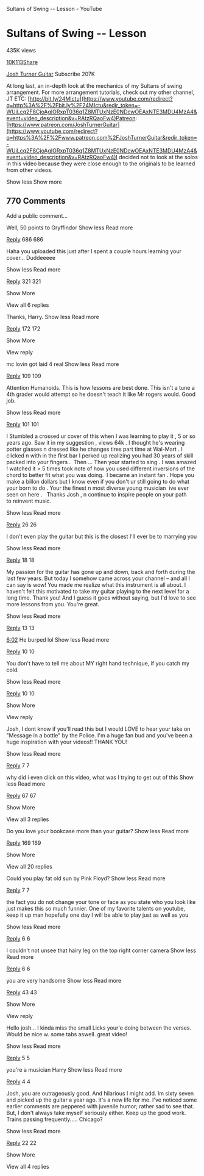 Sultans of Swing -- Lesson - YouTube

# Sultans of Swing -- Lesson

435K views

[10K]()[113]()[Share]()

[Josh Turner Guitar](https://www.youtube.com/channel/UC3Wj9aO8VS5ZuXrtWfJf81w)
   Subscribe 207K

 At long last, an in-depth look at the mechanics of my Sultans of swing arrangement. For more arrangement tutorials, check out my other channel, JT ETC: [http://bit.ly/24MIctu](https://www.youtube.com/redirect?q=http%3A%2F%2Fbit.ly%2F24MIctu&redir_token=-WUiLcq2F8CjoAgIORxpT036q1Z8MTUxNzE0NDcwOEAxNTE3MDU4MzA4&event=video_description&v=RAtzRQaoFw4)Patreon: [https://www.patreon.com/JoshTurnerGuitar](https://www.youtube.com/redirect?q=https%3A%2F%2Fwww.patreon.com%2FJoshTurnerGuitar&redir_token=-WUiLcq2F8CjoAgIORxpT036q1Z8MTUxNzE0NDcwOEAxNTE3MDU4MzA4&event=video_description&v=RAtzRQaoFw4)I decided not to look at the solos in this video because they were close enough to the originals to be learned from other videos.

   Show less      Show more

##   770 Comments

 Add a public comment...

 Well, 50 points to Gryffindor
  Show less    Read more

 [Reply]()
686 686

 Haha you uploaded this just after I spent a couple hours learning your cover... Duddeeeee

  Show less    Read more

 [Reply]()
321 321

   Show More

  View all 6 replies

 Thanks, Harry.
  Show less    Read more

 [Reply]()
172 172

   Show More

  View reply

 mc lovin got laid 4 real
  Show less    Read more

 [Reply]()
109 109

 Attention Humanoids. This is how lessons are best done. This isn't a tune a 4th grader would attempt so he doesn't teach it like Mr rogers would. Good job.

  Show less    Read more

 [Reply]()
101 101

 I Stumbled a crossed ur cover of this when I was learning to play it , 5 or so years ago. Saw it in my suggestion , views 64k . I thought he's wearing potter glasses n dressed like he changes tires part time at Wal-Mart . I clicked n with in the first bar I perked up realizing you had 30 years of skill packed into your fingers .  Then ... Then your started to sing . I was amazed ! watched it > 5 times took note of how you used different inversions of the chord to better fit what you was doing.  I became an instant fan . Hope you make a billon dollars but I know even if you don't ur still going to do what your born to do . Your the finest n most diverse young musician  ive ever seen on here .   Thanks Josh , n continue to inspire people on your path to reinvent music.

  Show less    Read more

 [Reply]()
26 26

 I don't even play the guitar but this is the closest I'll ever be to marrying you

  Show less    Read more

 [Reply]()
18 18

 My passion for the guitar has gone up and down, back and forth during the last few years. But today I somehow came across your channel – and all I can say is wow! You made me realize what this instrument is all about. I haven't felt this motivated to take my guitar playing to the next level for a long time. Thank you! And I guess it goes without saying, but I'd love to see more lessons from you. You're great.

  Show less    Read more

 [Reply]()
13 13

 [6:02](https://www.youtube.com/watch?v=RAtzRQaoFw4&t=362s) He burped lol
  Show less    Read more

 [Reply]()
10 10

 You don't have to tell me about MY right hand technique, if you catch my cold.

  Show less    Read more

 [Reply]()
10 10

   Show More

  View reply

 Josh, I dont know if you'll read this but I would LOVE to hear your take on "Message in a bottle" by the Police. I'm a huge fan bud and you've been a huge inspiration with your videos!! THANK YOU!

  Show less    Read more

 [Reply]()
7 7

 why did i even click on this video, what was I trying to get out of this
  Show less    Read more

 [Reply]()
67 67

   Show More

  View all 3 replies

 Do you love your bookcase more than your guitar?
  Show less    Read more

 [Reply]()
169 169

   Show More

  View all 20 replies

 Could you play fat old sun by Pink Floyd?
  Show less    Read more

 [Reply]()
7 7

 the fact you do not change your tone or face as you state who you look like just makes this so much funnier. One of my favorite talents on youtube, keep it up man hopefully one day I will be able to play just as well as you

  Show less    Read more

 [Reply]()
6 6

 I couldn't not unsee that hairy leg on the top right corner camera
  Show less    Read more

 [Reply]()
6 6

 you are very handsome
  Show less    Read more

 [Reply]()
43 43

   Show More

  View reply

 Hello josh... I kinda miss the small Licks your'e doing between the verses. Would be nice w. some tabs aswell. great video!

  Show less    Read more

 [Reply]()
5 5

 you're a musician Harry
  Show less    Read more

 [Reply]()
4 4

 Josh, you are outrageously good. And hilarious I might add. Im sixty seven and picked up the guitar a year ago. it's a new life for me. I've noticed some earlier comments are peppered with juvenile humor; rather sad to see that. But, I don't always take myself seriously either. Keep up the good work. Trains passing frequently..... Chicago?

  Show less    Read more

 [Reply]()
22 22

   Show More

  View all 4 replies